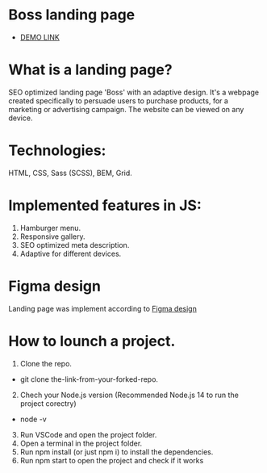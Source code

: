 
# Boss landing page
- [DEMO LINK](https://vladyslava-buzova.github.io/boss-landing)

# What is a landing page?
SEO optimized landing page 'Boss' with an adaptive design.
It's a webpage created specifically to persuade users to purchase products, for a marketing or advertising campaign.
The website can be viewed on any device.

# Technologies:
HTML, CSS, Sass (SCSS), BEM, Grid.

# Implemented features in JS:
1. Hamburger menu.
2. Responsive gallery.
3. SEO optimized meta description.
4. Adaptive for different devices.

# Figma design
Landing page was implement according to
[Figma design](https://www.figma.com/file/RWScbRqfMiupSIXuihheey/BOSE-(Copy)?node-id=0%3A1&t=GDEMzP78gSRqotVU-0)

# How to lounch a project.
1. Clone the repo.
  - git clone the-link-from-your-forked-repo.
2. Chech your Node.js version (Recommended Node.js 14 to run the project corectry)
  - node -v
3. Run VSCode and open the project folder.
4. Open a terminal in the project folder.
5. Run npm install (or just npm i) to install the dependencies.
6. Run npm start to open the project and check if it works
